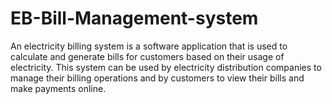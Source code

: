 # EB-Bill-Management-system
An electricity billing system is a software application that is used to calculate and generate bills for customers based on their usage of electricity. This system can be used by electricity distribution companies to manage their billing operations and by customers to view their bills and make payments online. 
